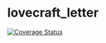 # lovecraft_letter

[![Coverage Status](https://coveralls.io/repos/github/TobiasReyEye/lovecraft_letter/badge.svg?branch=main)](https://coveralls.io/github/TobiasReyEye/lovecraft_letter?branch=main)

